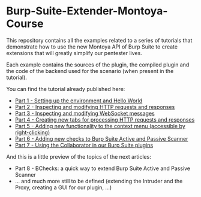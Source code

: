 # Burp-Suite-Extender-Montoya-Course
This repository contains all the examples related to a series of tutorials that demonstrate how to use the new Montoya API of Burp Suite to create extensions that will greatly simplify our pentester lives.

Each example contains the sources of the plugin, the compiled plugin and the code of the backend used for the scenario (when present in the tutorial).

You can find the tutorial already published here:

* [Part 1 - Setting up the environment and Hello World](https://security.humanativaspa.it/extending-burp-suite-for-fun-and-profit-the-montoya-way-part-1)
* [Part 2 - Inspecting and modifying HTTP requests and responses](https://security.humanativaspa.it/extending-burp-suite-for-fun-and-profit-the-montoya-way-part-2)
* [Part 3 - Inspecting and modifying WebSocket messages](https://security.humanativaspa.it/extending-burp-suite-for-fun-and-profit-the-montoya-way-part-3)
* [Part 4 - Creating new tabs for processing HTTP requests and responses](https://security.humanativaspa.it/extending-burp-suite-for-fun-and-profit-the-montoya-way-part-4)
* [Part 5 - Adding new functionality to the context menu (accessible by right-clicking)](https://security.humanativaspa.it/extending-burp-suite-for-fun-and-profit-the-montoya-way-part-5)
* [Part 6 - Adding new checks to Burp Suite Active and Passive Scanner](https://security.humanativaspa.it/extending-burp-suite-for-fun-and-profit-the-montoya-way-part-6)
* [Part 7 - Using the Collaborator in our Burp Suite plugins](https://security.humanativaspa.it/extending-burp-suite-for-fun-and-profit-the-montoya-way-part-7)


And this is a little preview of the topics of the next articles:

* Part 8 - BChecks: a quick way to extend Burp Suite Active and Passive Scanner
* ... and much more still to be defined (extending the Intruder and the Proxy, creating a GUI for our plugin, ...)
